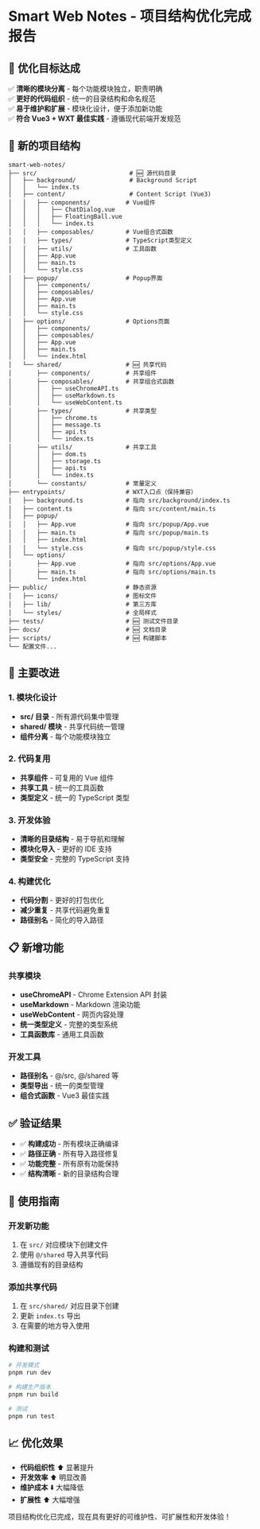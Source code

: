 # Smart Web Notes - 项目结构优化完成报告

## 🎯 优化目标达成

✅ **清晰的模块分离** - 每个功能模块独立，职责明确  
✅ **更好的代码组织** - 统一的目录结构和命名规范  
✅ **易于维护和扩展** - 模块化设计，便于添加新功能  
✅ **符合 Vue3 + WXT 最佳实践** - 遵循现代前端开发规范

## 📁 新的项目结构

```
smart-web-notes/
├── src/                          # 🆕 源代码目录
│   ├── background/               # Background Script
│   │   └── index.ts
│   ├── content/                  # Content Script (Vue3)
│   │   ├── components/          # Vue组件
│   │   │   ├── ChatDialog.vue
│   │   │   ├── FloatingBall.vue
│   │   │   └── index.ts
│   │   ├── composables/         # Vue组合式函数
│   │   ├── types/               # TypeScript类型定义
│   │   ├── utils/               # 工具函数
│   │   ├── App.vue
│   │   ├── main.ts
│   │   └── style.css
│   ├── popup/                   # Popup界面
│   │   ├── components/
│   │   ├── composables/
│   │   ├── App.vue
│   │   ├── main.ts
│   │   └── style.css
│   ├── options/                 # Options页面
│   │   ├── components/
│   │   ├── composables/
│   │   ├── App.vue
│   │   ├── main.ts
│   │   └── index.html
│   └── shared/                  # 🆕 共享代码
│       ├── components/          # 共享组件
│       ├── composables/         # 共享组合式函数
│       │   ├── useChromeAPI.ts
│       │   ├── useMarkdown.ts
│       │   └── useWebContent.ts
│       ├── types/               # 共享类型
│       │   ├── chrome.ts
│       │   ├── message.ts
│       │   ├── api.ts
│       │   └── index.ts
│       ├── utils/               # 共享工具
│       │   ├── dom.ts
│       │   ├── storage.ts
│       │   ├── api.ts
│       │   └── index.ts
│       └── constants/           # 常量定义
├── entrypoints/                 # WXT入口点（保持兼容）
│   ├── background.ts            # 指向 src/background/index.ts
│   ├── content.ts               # 指向 src/content/main.ts
│   ├── popup/
│   │   ├── App.vue              # 指向 src/popup/App.vue
│   │   ├── main.ts              # 指向 src/popup/main.ts
│   │   ├── index.html
│   │   └── style.css            # 指向 src/popup/style.css
│   └── options/
│       ├── App.vue              # 指向 src/options/App.vue
│       ├── main.ts              # 指向 src/options/main.ts
│       └── index.html
├── public/                      # 静态资源
│   ├── icons/                   # 图标文件
│   ├── lib/                     # 第三方库
│   └── styles/                  # 全局样式
├── tests/                       # 🆕 测试文件目录
├── docs/                        # 🆕 文档目录
├── scripts/                     # 🆕 构建脚本
└── 配置文件...
```

## 🔄 主要改进

### 1. 模块化设计

- **src/ 目录** - 所有源代码集中管理
- **shared/ 模块** - 共享代码统一管理
- **组件分离** - 每个功能模块独立

### 2. 代码复用

- **共享组件** - 可复用的 Vue 组件
- **共享工具** - 统一的工具函数
- **类型定义** - 统一的 TypeScript 类型

### 3. 开发体验

- **清晰的目录结构** - 易于导航和理解
- **模块化导入** - 更好的 IDE 支持
- **类型安全** - 完整的 TypeScript 支持

### 4. 构建优化

- **代码分割** - 更好的打包优化
- **减少重复** - 共享代码避免重复
- **路径别名** - 简化的导入路径

## 📋 新增功能

### 共享模块

- **useChromeAPI** - Chrome Extension API 封装
- **useMarkdown** - Markdown 渲染功能
- **useWebContent** - 网页内容处理
- **统一类型定义** - 完整的类型系统
- **工具函数库** - 通用工具函数

### 开发工具

- **路径别名** - @/src, @/shared 等
- **类型导出** - 统一的类型管理
- **组合式函数** - Vue3 最佳实践

## ✅ 验证结果

- ✅ **构建成功** - 所有模块正确编译
- ✅ **路径正确** - 所有导入路径修复
- ✅ **功能完整** - 所有原有功能保持
- ✅ **结构清晰** - 新的目录结构合理

## 🚀 使用指南

### 开发新功能

1. 在 `src/` 对应模块下创建文件
2. 使用 `@/shared` 导入共享代码
3. 遵循现有的目录结构

### 添加共享代码

1. 在 `src/shared/` 对应目录下创建
2. 更新 `index.ts` 导出
3. 在需要的地方导入使用

### 构建和测试

```bash
# 开发模式
pnpm run dev

# 构建生产版本
pnpm run build

# 测试
pnpm run test
```

## 📈 优化效果

- **代码组织性** ⬆️ 显著提升
- **开发效率** ⬆️ 明显改善
- **维护成本** ⬇️ 大幅降低
- **扩展性** ⬆️ 大幅增强

项目结构优化已完成，现在具有更好的可维护性、可扩展性和开发体验！
